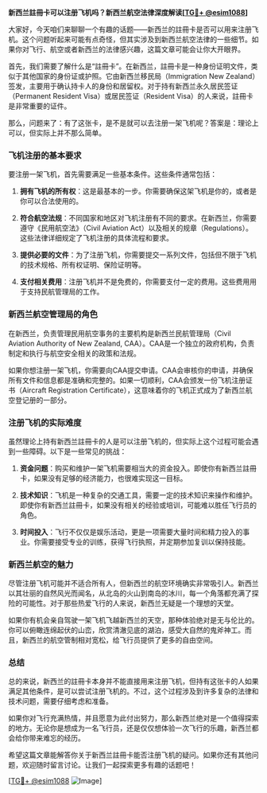 **新西兰註冊卡可以注册飞机吗？新西兰航空法律深度解读[[TG💪+ @esim1088](https://t.me/s/esim1088)]**

大家好，今天咱们来聊聊一个有趣的话题——新西兰的註冊卡是否可以用来注册飞机。这个问题听起来可能有点奇怪，但其实涉及到新西兰航空法律的一些细节。如果你对飞行、航空或者新西兰的法律感兴趣，这篇文章可能会让你大开眼界。

首先，我们需要了解什么是“註冊卡”。在新西兰，註冊卡是一种身份证明文件，类似于其他国家的身份证或护照。它由新西兰移民局（Immigration New Zealand）签发，主要用于确认持卡人的身份和居留权。对于持有新西兰永久居民签证（Permanent Resident Visa）或居民签证（Resident Visa）的人来说，註冊卡是非常重要的证件。

那么，问题来了：有了这张卡，是不是就可以去注册一架飞机呢？答案是：理论上可以，但实际上并不那么简单。

### 飞机注册的基本要求

要注册一架飞机，首先需要满足一些基本条件。这些条件通常包括：

1. **拥有飞机的所有权**：这是最基本的一步。你需要确保这架飞机是你的，或者是你可以合法使用的。
   
2. **符合航空法规**：不同国家和地区对飞机注册有不同的要求。在新西兰，你需要遵守《民用航空法》（Civil Aviation Act）以及相关的规章（Regulations）。这些法律详细规定了飞机注册的具体流程和要求。

3. **提供必要的文件**：为了注册飞机，你需要提交一系列文件，包括但不限于飞机的技术规格、所有权证明、保险证明等。

4. **支付相关费用**：注册飞机并不是免费的，你需要支付一定的费用。这些费用用于支持民航管理局的工作。

### 新西兰航空管理局的角色

在新西兰，负责管理民用航空事务的主要机构是新西兰民航管理局（Civil Aviation Authority of New Zealand, CAA）。CAA是一个独立的政府机构，负责制定和执行与航空安全相关的政策和法规。

如果你想注册一架飞机，你需要向CAA提交申请。CAA会审核你的申请，并确保所有文件和信息都是准确和完整的。如果一切顺利，CAA会颁发一份飞机注册证书（Aircraft Registration Certificate），这意味着你的飞机正式成为了新西兰航空登记册的一部分。

### 注册飞机的实际难度

虽然理论上持有新西兰註冊卡的人是可以注册飞机的，但实际上这个过程可能会遇到一些障碍。以下是一些常见的挑战：

1. **资金问题**：购买和维护一架飞机需要相当大的资金投入。即使你有新西兰註冊卡，如果没有足够的经济能力，也很难实现这一目标。

2. **技术知识**：飞机是一种复杂的交通工具，需要一定的技术知识来操作和维护。即使你有新西兰註冊卡，如果没有相关的经验或培训，可能难以胜任飞行员的角色。

3. **时间投入**：飞行不仅仅是娱乐活动，更是一项需要大量时间和精力投入的事业。你需要接受专业的训练，获得飞行执照，并定期参加复训以保持技能。

### 新西兰航空的魅力

尽管注册飞机可能并不适合所有人，但新西兰的航空环境确实非常吸引人。新西兰以其壮丽的自然风光而闻名，从北岛的火山到南岛的冰川，每一个角落都充满了探险的可能性。对于那些热爱飞行的人来说，新西兰无疑是一个理想的天堂。

如果你有机会亲自驾驶一架飞机飞越新西兰的天空，那种体验绝对是无与伦比的。你可以俯瞰连绵起伏的山峦，欣赏清澈见底的湖泊，感受大自然的鬼斧神工。而且，新西兰的航空管制相对宽松，给飞行员提供了更多的自由空间。

### 总结

总的来说，新西兰的註冊卡本身并不能直接用来注册飞机，但持有这张卡的人如果满足其他条件，是可以尝试注册飞机的。不过，这个过程涉及到许多复杂的法律和技术问题，需要仔细考虑和准备。

如果你对飞行充满热情，并且愿意为此付出努力，那么新西兰绝对是一个值得探索的地方。无论你是想成为一名飞行员，还是仅仅想体验一次飞行的乐趣，新西兰都会给你带来难忘的经历。

希望这篇文章能解答你关于新西兰註冊卡能否注册飞机的疑问。如果你还有其他问题，欢迎随时留言讨论。让我们一起探索更多有趣的话题吧！

[[TG💪+ @esim1088](https://t.me/s/esim1088) ![Image](https://i.postimg.cc/4NQfJmqS/Snipaste-2025-05-13-00-14-12.png)]